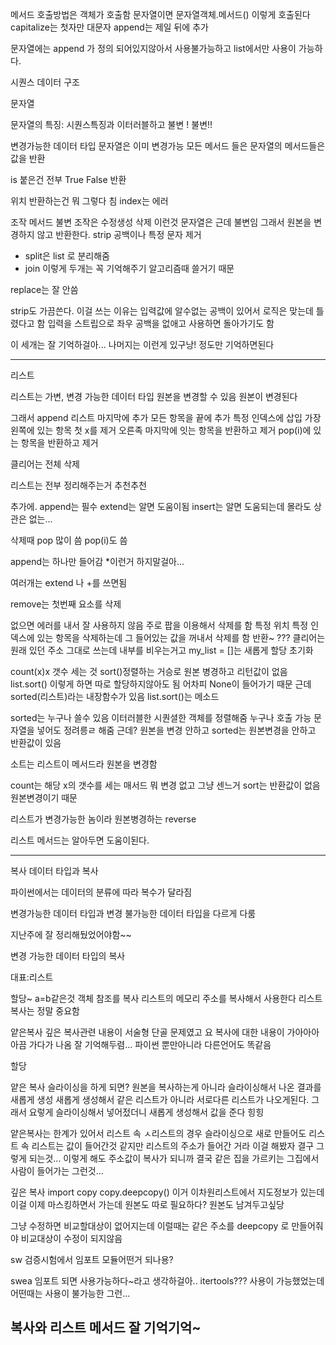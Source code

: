 
메서드 호출방법은 객체가 호출함
문자열이면 문자열객체.메서드()
이렇게 호출된다
capitalize는 첫자만 대문자
append는 제일 뒤에 추가

문자열에는 append 가 정의 되어있지않아서 사용불가능하고 list에서만 사용이 가능하다.

시퀀스 데이터 구조

문자열

문자열의 특징: 시퀀스특징과 이터러블하고 불변
!
불변!!

변경가능한 데이터 타입
문자열은 이미 변경가능
모든 메서드 들은
문자열의 메서드들은 값을 반환

is 붙은건 전부 True False 반환

위치 반환하는건 뭐 그렇다 침
index는 에러

조작 메서드
불변
조작은 수정생성 삭제
이런것
문자열은 근데 불변임
그래서 원본을 변경하지 않고 반환한다.
strip 공백이나 특정 문자 제거
* split은 list 로 분리해줌
* join
이렇게 두개는 꼭 기억해주기 알고리즘때 쓸거기 때문

replace는 잘 안씀

strip도 가끔쓴다.
이걸 쓰는 이유는 입력값에 알수없는 공백이 있어서 로직은 맞는데 틀렸다고 함
입력을 스트립으로 좌우 공백을 없애고 사용하면 돌아가기도 함

이 세개는 잘 기억하걸아...
나머지는 이런게 있구낭!
정도만 기억하면된다

---
리스트

리스트는 가변, 변경 가능한 데이터 타입 원본을 변경할 수 있음
원본이 변경된다

그래서 append 리스트 마지막에 추가
모든 항목을 끝에 추가 
특정 인덱스에 삽입
가장 왼쪽에 있는 항목 첫 x를 제거
오른족 마지막에 잇는 항목을 반환하고 제거
pop(i)에 있는 항목을 반환하고 제거

클리어는 전체 삭제

리스트는 전부 정리해주는거 추천추천


추가에.
append는 필수 extend는 알면 도움이됨
insert는 알면 도움되는데 몰라도 상관은 없는...

삭제때
pop 많이 씀 
pop(i)도 씀

append는 하나만 들어감
*이런거 하지말걸아...

여러개는 extend 나 +를 쓰면됨

remove는 첫번째 요소를 삭제

없으면 에러를 내서 잘 사용하지 않음
주로 팝을 이용해서 삭제를 함
특정 위치
특정 인덱스에 있는 항목을 삭제하는데 그 들어있는 값을 꺼내서 삭제를 함
반환~
???
클리어는 원래 있던 주소 그대로 쓰는데 내부를 비우는거고
my_list = []는 새롭게 할당
초기화


count(x)x 갯수 세는 것
sort()정렬하는 거승로 원본 병경하고 리턴값이 없음
list.sort()
이렇게 하면 따로 할당하지않아도 됨
어차피 None이 들어가기 때문
근데sorted(리스트)라는 내장함수가 있음 list.sort()는 메소드

sorted는 누구나 쓸수 있음
이터러블한 시퀀셜한 객체를 정렬해줌
누구나 호출 가능
문자열을 넣어도 정려릉ㄹ 해줌
근데? 원본을 변경 안하고 sorted는 원본변경을 안하고 반환값이 있음

소트는 리스트이 메서드라 원본을 변경함

count는 해당 x의 갯수를 세는 매서드
뭐 변경 없고 그냥 센느거
sort는 반환값이 없음
원본변경이기 때문


리스트가 변경가능한 놈이라 원본병경하는 reverse

리스트 메서드는 알아두면 도움이된다.

---
복사
데이터 타입과 복사

파이썬에서는 데이터의 분류에 따라 복수가 달라짐

변경가능한 데이터 타입과 변경 불가능한 데이터 타입을 다르게 다룸

지난주에 잘 정리해뒀었어야함~~

변경 가능한 데이터 타입의 복사

대표:리스트

할당~ a=b같은것 객체 참조를 복사
리스트의 메모리 주소를 복사해서 사용한다
리스트 복사는 정말 중요함

얕은복사 깊은 복사관련 내용이 서술형 단골 문제였고 요 복사에 대한 내용이 가아아아아끔 가다가 나옴
잘 기억해두렴...
파이썬 뿐만아니라 다른언어도 똑같음

할당

얕은 복사
슬라이싱을 하게 되면?
원본을 복사하는게 아니라 슬라이싱해서 나온 결과를 새롭게 생성
새롭게 생성해서 같은 리스트가 아니라 서로다른 리스트가 나오게된다.
그래서 요렇게 슬라이싱해서 넣어젔더니 새롭게 생성해서 값을 준다
힝힝

얕은복사는 한계가 있어서 리스트 속 ㅅ리스트의 경우 슬라이싱으로 새로 만들어도 리스트 속 리스트는 값이 들어간것 같지만 리스트의 주소가 들어간 거라 이걸 해봤자 결구 그렇게 되는것...
이렇게  해도 주소값이 복사가 되니까 결국 같은 집을 가르키는 그집에서 사람이 들어가는 그런것...

깊은 복사
import copy
copy.deepcopy()
이거 이차원리스트에서 지도정보가 있는데
이걸 이제 마스킹하면서 가는데
원본도 따로 필요하다?
원본도 남겨두고싶당

그냥 수정하면 비교할대상이 없어지는데 이럴때는 같은 주소를 deepcopy 로 만들어줘야
비교대상이 수정이 되지않음

sw 검증시험에서
임포트 모듈어떤거 되나용?

swea 임포트 되면 사용가능하다~라고 생각하걸아..
itertools???
사용이 가능했었는데 어떤때는 사용이 불가능한 그런...

## 복사와 리스트 메서드 잘 기억기억~